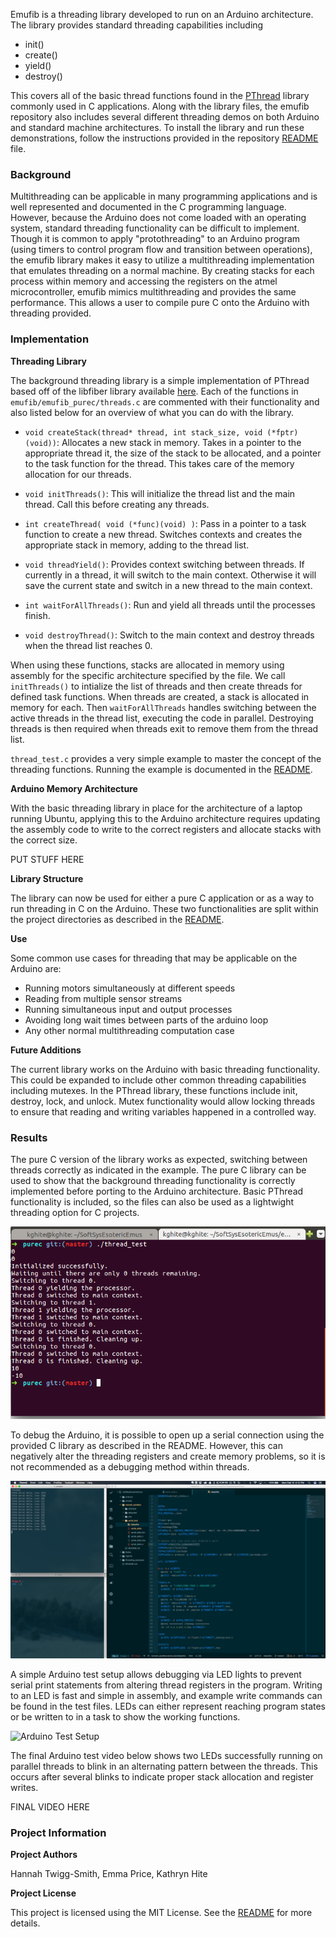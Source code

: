 Emufib is a threading library developed to run on an Arduino architecture.  The library provides standard threading capabilities including 

* init() 
* create()
* yield()
* destroy()

This covers all of the basic thread functions found in the [PThread](https://computing.llnl.gov/tutorials/pthreads/) library commonly used in C applications.  Along with the library files, the emufib repository also includes several different threading demos on both Arduino and standard machine architectures.  To install the library and run these demonstrations, follow the instructions provided in the repository [README](https://github.com/hannahtwiggsmith/SoftSysEsotericEmus/blob/master/README.md) file.

### Background

Multithreading can be applicable in many programming applications and is well represented and documented in the C programming language.  However, because the Arduino does not come loaded with an operating system, standard threading functionality can be difficult to implement.  Though it is common to apply "protothreading" to an Arduino program (using timers to control program flow and transition between operations), the emufib library makes it easy to utilize a multithreading implementation that emulates threading on a normal machine.  By creating stacks for each process within memory and accessing the registers on the atmel microcontroller, emufib mimics multithreading and provides the same performance.  This allows a user to compile pure C onto the Arduino with threading provided.

### Implementation

**Threading Library**

The background threading library is a simple implementation of PThread based off of the libfiber library available [here](https://github.com/brianwatling/libfiber).  Each of the functions in `emufib/emufib_purec/threads.c` are commented with their functionality and also listed below for an overview of what you can do with the library.

* `void createStack(thread* thread, int stack_size, void (*fptr)(void))`: Allocates a new stack in memory.  Takes in a pointer to the appropriate thread it, the size of the stack to be allocated, and a pointer to the task function for the thread.  This takes care of the memory allocation for our threads.

* `void initThreads()`: This will initialize the thread list and the main thread.  Call this before creating any threads.

* `int createThread( void (*func)(void) )`: Pass in a pointer to a task function to create a new thread.  Switches contexts and creates the appropriate stack in memory, adding to the thread list.

* `void threadYield()`: Provides context switching between threads. If currently in a thread, it will switch to the main context.  Otherwise it will save the current state and switch in a new thread to the main context.

* `int waitForAllThreads()`: Run and yield all threads until the processes finish.

* `void destroyThread()`: Switch to the main context and destroy threads when the thread list reaches 0.

When using these functions, stacks are allocated in memory using assembly for the specific architecture specified by the file.  We call `initThreads()` to intialize the list of threads and then create threads for defined task functions.  When threads are created, a stack is allocated in memory for each.  Then `waitForAllThreads` handles switching between the active threads in the thread list, executing the code in parallel.  Destroying threads is then required when threads exit to remove them from the thread list.

`thread_test.c` provides a very simple example to master the concept of the threading functions.  Running the example is documented in the [README](https://github.com/hannahtwiggsmith/SoftSysEsotericEmus/blob/master/README.md).

**Arduino Memory Architecture**

With the basic threading library in place for the architecture of a laptop running Ubuntu, applying this to the Arduino architecture requires updating the assembly code to write to the correct registers and allocate stacks with the correct size.

PUT STUFF HERE

**Library Structure**

The library can now be used for either a pure C application or as a way to run threading in C on the Arduino.  These two functionalities are split within the project directories as described in the [README](https://github.com/hannahtwiggsmith/SoftSysEsotericEmus/blob/master/README.md).

**Use**

Some common use cases for threading that may be applicable on the Arduino are:

* Running motors simultaneously at different speeds
* Reading from multiple sensor streams
* Running simultaneous input and output processes
* Avoiding long wait times between parts of the arduino loop
* Any other normal multithreading computation case

**Future Additions**

The current library works on the Arduino with basic threading functionality.  This could be expanded to include other common threading capabilities including mutexes.  In the PThread library, these functions include init, destroy, lock, and unlock.  Mutex functionality would allow locking threads to ensure that reading and writing variables happened in a controlled way.


### Results

The pure C version of the library works as expected, switching between threads correctly as indicated in the example.  The pure C library can be used to show that the background threading functionality is correctly implemented before porting to the Arduino architecture.  Basic PThread functionality is included, so the files can also be used as a lightwight threading option for C projects.

![Pure C Demo](./images/thread_test.png)

To debug the Arduino, it is possible to open up a serial connection using the provided C library as described in the README.  However, this can negatively alter the threading registers and create memory problems, so it is not recommended as a debugging method within threads.

![Arduino Serial Demo](./images/serial.jpg)

A simple Arduino test setup allows debugging via LED lights to prevent serial print statements from altering thread registers in the program.  Writing to an LED is fast and simple in assembly, and example write commands can be found in the test files.  LEDs can either represent reaching program states or be written to in a task to show the working functions.

![Arduino Test Setup](./images/test_setup.jpg)

The final Arduino test video below shows two LEDs successfully running on parallel threads to blink in an alternating pattern between the threads.  This occurs after several blinks to indicate proper stack allocation and register writes.

FINAL VIDEO HERE

### Project Information

**Project Authors**

Hannah Twigg-Smith, Emma Price, Kathryn Hite

**Project License**

This project is licensed using the MIT License.  See the [README](https://github.com/hannahtwiggsmith/SoftSysEsotericEmus/blob/master/README.md) for more details.
